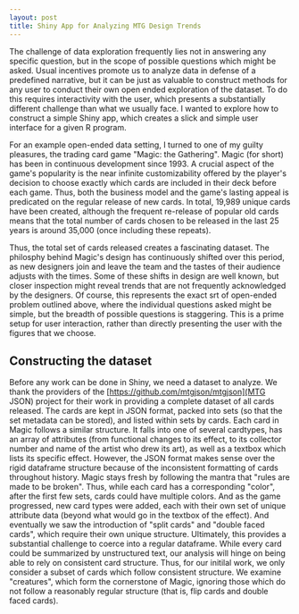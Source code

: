 ```yaml
---
layout: post
title: Shiny App for Analyzing MTG Design Trends
---
```


The challenge of data exploration frequently lies not in answering any specific question, but in the scope of possible questions which might be asked. Usual incentives promote us to analyze data in defense of a predefined narrative, but it can be just as valuable to construct methods for any user to conduct their own open ended exploration of the dataset. To do this requires interactivity with the user, which presents a substantially different challenge than what we usually face. I wanted to explore how to construct a simple Shiny app, which creates a slick and simple user interface for a given R program.

For an example open-ended data setting, I turned to one of my guilty pleasures, the trading card game "Magic: the Gathering". Magic (for short) has been in continuous development since 1993. A crucial aspect of the game's popularity is the near infinite customizability offered by the player's decision to choose exactly which cards are included in their deck before each game. Thus, both the business model and the game's lasting appeal is predicated on the regular release of new cards. In total, 19,989 unique cards have been created, although the frequent re-release of popular old cards means that the total number of cards chosen to be released in the last 25 years is around 35,000 (once including these repeats).

Thus, the total set of cards released creates a fascinating dataset. The philosphy behind Magic's design has continuously shifted over this period, as new designers join and leave the team and the tastes of their audience adjusts with the times. Some of these shifts in design are well known, but closer inspection might reveal trends that are not frequently acknowledged by the designers. Of course, this represents the exact srt of open-ended problem outlined above, where the individual questions asked might be simple, but the breadth of possible questions is staggering. This is a prime setup for user interaction, rather than directly presenting the user with the figures that we choose.

## Constructing the dataset

Before any work can be done in Shiny, we need a dataset to analyze. We thank the providers of the  [https://github.com/mtgjson/mtgjson](MTG JSON) project for their work in providing a complete dataset of all cards released. The cards are kept in JSON format, packed into sets (so that the set metadata can be stored), and listed within sets by cards. Each card in Magic follows a similar structure. It falls into one of several cardtypes, has an array of attributes (from functional changes to its effect, to its collector number and name of the artist who drew its art), as well as a textbox which lists its specific effect. However, the JSON format makes sense over the rigid dataframe structure because of the inconsistent formatting of cards throughout history. Magic stays fresh by following the mantra that "rules are made to be broken". Thus, while each card has a corresponding "color", after the first few sets, cards could have multiple colors. And as the game progressed, new card types were added, each with their own set of unique attribute data (beyond what would go in the textbox of the effect). And eventually we saw the introduction of "split cards" and "double faced cards", which require their own unique structure. Ultimately, this provides a substantial challenge to coerce into a regular dataframe. While every card could be summarized by unstructured text, our analysis will hinge on being able to rely on consistent card structure. Thus, for our initilal work, we only consider a subset of cards which follow consistent structure. We examine "creatures", which form the cornerstone of Magic, ignoring those which do not follow a reasonably regular structure (that is, flip cards and double faced cards). 



